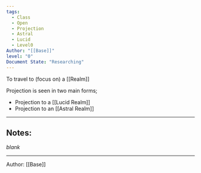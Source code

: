 ```yaml
---
tags:
  - Class
  - Open
  - Projection
  - Astral
  - Lucid
  - Level0
Author: "[[Base]]"
level: "0"
Document State: "Researching"
---
```

To travel to (focus on) a [[Realm]]

Projection is seen in two main forms;
- Projection to a [[Lucid Realm]]
- Projection to an [[Astral Realm]]
- - -
## Notes:
_blank_
- - - 
Author: [[Base]]